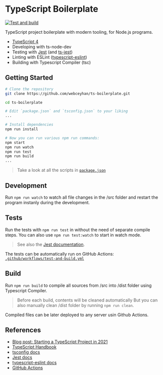# TypeScript Boilerplate

[![Test and build](https://github.com/webceyhan/ts-boilerplate/actions/workflows/test-and-build.yml/badge.svg)](https://github.com/webceyhan/ts-boilerplate/actions/workflows/test-and-build.yml)

TypeScript project boilerplate with modern tooling, for Node.js programs.

- [TypeScript 4](https://www.typescriptlang.org/)
- Developing with ts-node-dev
- Testing with [Jest](https://jestjs.io/docs/getting-started) (and [ts-jest](https://www.npmjs.com/package/ts-jest))
- Linting with ESLint ([typescript-eslint](https://github.com/typescript-eslint/typescript-eslint))
- Building with Typescript Compiler (tsc)

## Getting Started

```bash
# Clone the repository
git clone https://github.com/webceyhan/ts-boilerplate.git

cd ts-boilerplate

# Edit `package.json` and `tsconfig.json` to your liking
...

# Install dependencies
npm run install

# Now you can run various npm run commands:
npm start
npm run watch
npm run test
npm run build
...
```
> Take a look at all the scripts in [`package.json`](https://github.com/webceyhan/ts-boilerplate/blob/master/package.json)


## Development

Run `npm run watch` to watch all file changes in the /src folder
and restart the program instanly during the development.

## Tests

Run the tests with `npm run test` in without the need of separate compile steps.
You can also use `npm run test:watch` to start in watch mode.

> See also the [Jest documentation](https://jestjs.io/docs/getting-started).

The tests can be automatically run on GitHub Actions: [`.github/workflows/test-and-build.yml`](https://github.com/webceyhan/ts-boilerplate/blob/master/.github/workflows/test-and-build.yml)

## Build

Run `npm run build` to compile all sources from /src into /dist folder using Typescript Compiler.

> Before each build, contents will be cleaned automatically But you can also manually clean /dist folder by running `npm run clean`.

Compiled files can be later deployed to any server usin Github Actions.

## References

- [Blog post: Starting a TypeScript Project in 2021](https://www.metachris.com/2021/03/bootstrapping-a-typescript-node.js-project/)
- [TypeScript Handbook](https://www.typescriptlang.org/docs/handbook/intro.html)
- [tsconfig docs](https://www.typescriptlang.org/tsconfig)
- [Jest docs](https://jestjs.io/docs/getting-started)
- [typescript-eslint docs](https://github.com/typescript-eslint/typescript-eslint/blob/master/docs/getting-started/linting/README.md)
- [GitHub Actions](https://docs.github.com/en/actions)
